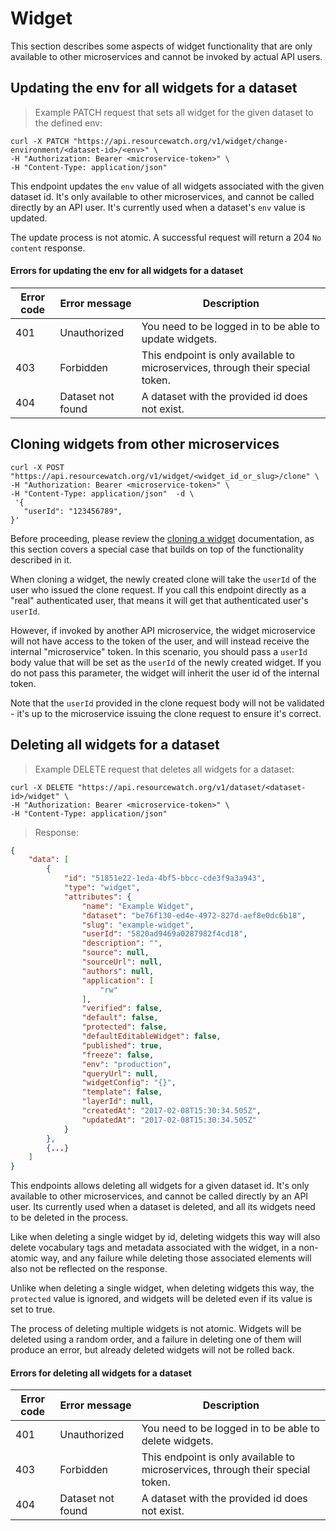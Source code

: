 # Widget
This section describes some aspects of widget functionality that are only available to other microservices and cannot be invoked by actual API users.
## Updating the env for all widgets for a dataset

> Example PATCH request that sets all widget for the given dataset to the defined env:

```shell
curl -X PATCH "https://api.resourcewatch.org/v1/widget/change-environment/<dataset-id>/<env>" \
-H "Authorization: Bearer <microservice-token>" \
-H "Content-Type: application/json"
```

This endpoint updates the `env` value of all widgets associated with the given dataset id. It's only available to other microservices, and cannot be called directly by an API user. It's currently used when a dataset's `env` value is updated.

The update process is not atomic. A successful request will return a 204 `No content` response.

#### Errors for updating the env for all widgets for a dataset

Error code     | Error message  | Description
-------------- | -------------- | --------------
401            | Unauthorized   | You need to be logged in to be able to update widgets.
403            | Forbidden      | This endpoint is only available to microservices, through their special token.
404            | Dataset not found | A dataset with the provided id does not exist.

## Cloning widgets from other microservices

```shell
curl -X POST "https://api.resourcewatch.org/v1/widget/<widget_id_or_slug>/clone" \
-H "Authorization: Bearer <microservice-token>" \
-H "Content-Type: application/json"  -d \
 '{
   "userId": "123456789",
}'
```

Before proceeding, please review the [cloning a widget](https://resource-watch.github.io/doc-api/reference.html#cloning-a-widget) documentation, as this section covers a special case that builds on top of the functionality described in it.

When cloning a widget, the newly created clone will take the `userId` of the user who issued the clone request. If you call this endpoint directly as a "real" authenticated user, that means it will get that authenticated user's `userId`. 

However, if invoked by another API microservice, the widget microservice will not have access to the token of the user, and will instead receive the internal "microservice" token. In this scenario, you should pass a `userÌd` body value that will be set as the `userId` of the newly created widget. If you do not pass this parameter, the widget will inherit the user id of the internal token. 

Note that the `userId` provided in the clone request body will not be validated - it's up to the microservice issuing the clone request to ensure it's correct.

## Deleting all widgets for a dataset 

> Example DELETE request that deletes all widgets for a dataset:

```shell
curl -X DELETE "https://api.resourcewatch.org/v1/dataset/<dataset-id>/widget" \
-H "Authorization: Bearer <microservice-token>" \
-H "Content-Type: application/json"
```

> Response:

```json
{
    "data": [
        {
            "id": "51851e22-1eda-4bf5-bbcc-cde3f9a3a943",
            "type": "widget",
            "attributes": {
                "name": "Example Widget",
                "dataset": "be76f130-ed4e-4972-827d-aef8e0dc6b18",
                "slug": "example-widget",
                "userId": "5820ad9469a0287982f4cd18",
                "description": "",
                "source": null,
                "sourceUrl": null,
                "authors": null,
                "application": [
                    "rw"
                ],
                "verified": false,
                "default": false,
                "protected": false,
                "defaultEditableWidget": false,
                "published": true,
                "freeze": false,
                "env": "production",
                "queryUrl": null,
                "widgetConfig": "{}",
                "template": false,
                "layerId": null,
                "createdAt": "2017-02-08T15:30:34.505Z",
                "updatedAt": "2017-02-08T15:30:34.505Z"
            }
        },
        {...}
    ]
}
```

This endpoints allows deleting all widgets for a given dataset id. It's only available to other microservices, and cannot be called directly by an API user. Its currently used when a dataset is deleted, and all its widgets need to be deleted in the process.

Like when deleting a single widget by id, deleting widgets this way will also delete vocabulary tags and metadata associated with the widget, in a non-atomic way, and any failure while deleting those associated elements will also not be reflected on the response.

Unlike when deleting a single widget, when deleting widgets this way, the `protected` value is ignored, and widgets will be deleted even if its value is set to true.

The process of deleting multiple widgets is not atomic. Widgets will be deleted using a random order, and a failure in deleting one of them will produce an error, but already deleted widgets will not be rolled back.

#### Errors for deleting all widgets for a dataset

Error code     | Error message  | Description
-------------- | -------------- | --------------
401            | Unauthorized   | You need to be logged in to be able to delete widgets.
403            | Forbidden      | This endpoint is only available to microservices, through their special token.
404            | Dataset not found | A dataset with the provided id does not exist.

